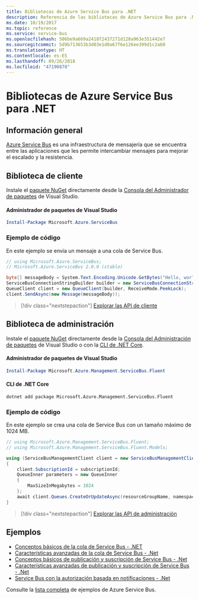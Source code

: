```yaml
---
title: Bibliotecas de Azure Service Bus para .NET
description: Referencia de las bibliotecas de Azure Service Bus para .NET
ms.date: 10/19/2017
ms.topic: reference
ms.service: service-bus
ms.openlocfilehash: 506be9a669a2418f2437271d128a963e351442e7
ms.sourcegitcommit: 5d9b713653b3d03e1d0a67f6e126ee399d1c2a60
ms.translationtype: HT
ms.contentlocale: es-ES
ms.lasthandoff: 09/26/2018
ms.locfileid: "47190878"
---
```

# <a name="azure-service-bus-libraries-for-net"></a>Bibliotecas de Azure Service Bus para .NET

## <a name="overview"></a>Información general

[Azure Service Bus](https://docs.microsoft.com/azure/service-bus-messaging/service-bus-messaging-overview) es una infraestructura de mensajería que se encuentra entre las aplicaciones que les permite intercambiar mensajes para mejorar el escalado y la resistencia.

## <a name="client-library"></a>Biblioteca de cliente

Instale el [paquete NuGet](https://www.nuget.org/packages/Microsoft.Azure.ServiceBus) directamente desde la [Consola del Administrador de paquetes][PackageManager] de Visual Studio.

#### <a name="visual-studio-package-manager"></a>Administrador de paquetes de Visual Studio

```powershell
Install-Package Microsoft.Azure.ServiceBus
```

### <a name="code-example"></a>Ejemplo de código

En este ejemplo se envía un mensaje a una cola de Service Bus.

```csharp
// using Microsoft.Azure.ServiceBus;
// Microsoft.Azure.ServiceBus 2.0.0 (stable)

byte[] messageBody = System.Text.Encoding.Unicode.GetBytes("Hello, world!");
ServiceBusConnectionStringBuilder builder = new ServiceBusConnectionStringBuilder(connectionString);
QueueClient client = new QueueClient(builder, ReceiveMode.PeekLock);
client.SendAsync(new Message(messageBody));
```

> [!div class="nextstepaction"]
> [Explorar las API de cliente](/dotnet/api/overview/azure/servicebus/client)


## <a name="management-library"></a>Biblioteca de administración

Instale el [paquete NuGet](https://www.nuget.org/packages/Microsoft.Azure.Management.ServiceBus.Fluent) directamente desde la [Consola del Administración de paquetes][PackageManager] de Visual Studio o con la [CLI de .NET Core][DotNetCLI].

#### <a name="visual-studio-package-manager"></a>Administrador de paquetes de Visual Studio

```powershell
Install-Package Microsoft.Azure.Management.ServiceBus.Fluent
```

#### <a name="net-core-cli"></a>CLI de .NET Core

```bash
dotnet add package Microsoft.Azure.Management.ServiceBus.Fluent
```

### <a name="code-example"></a>Ejemplo de código

En este ejemplo se crea una cola de Service Bus con un tamaño máximo de 1024 MB.

```csharp
// using Microsoft.Azure.Management.ServiceBus.Fluent;
// using Microsoft.Azure.Management.ServiceBus.Fluent.Models;

using (ServiceBusManagementClient client = new ServiceBusManagementClient(credentials))
{
    client.SubscriptionId = subscriptionId;
    QueueInner parameters = new QueueInner
    {
        MaxSizeInMegabytes = 1024
    };
    await client.Queues.CreateOrUpdateAsync(resourceGroupName, namespaceName, queueName, parameters);
}
```

> [!div class="nextstepaction"]
> [Explorar las API de administración](/dotnet/api/overview/azure/servicebus/management)

## <a name="samples"></a>Ejemplos

- [Conceptos básicos de la cola de Service Bus - .NET](https://azure.microsoft.com/resources/samples/service-bus-dotnet-manage-queue-with-basic-features/)
- [Características avanzadas de la cola de Service Bus - .Net](https://azure.microsoft.com/resources/samples/service-bus-dotnet-manage-queue-with-advanced-features/)
- [Conceptos básicos de publicación y suscripción de Service Bus - .Net](https://azure.microsoft.com/resources/samples/service-bus-dotnet-manage-publish-subscribe-with-basic-features/)
- [Características avanzadas de publicación y suscripción de Service Bus - .Net](https://azure.microsoft.com/resources/samples/service-bus-dotnet-manage-publish-subscribe-with-advanced-features/)
- [Service Bus con la autorización basada en notificaciones - .Net](https://azure.microsoft.com/resources/samples/service-bus-dotnet-manage-with-claims-based-authorization/)

Consulte la [lista completa](https://azure.microsoft.com/resources/samples/?term=service+bus) de ejemplos de Azure Service Bus.


[PackageManager]: https://docs.microsoft.com/nuget/tools/package-manager-console
[DotNetCLI]: https://docs.microsoft.com/dotnet/core/tools/dotnet-add-package
